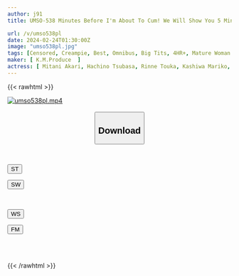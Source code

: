 ```yaml
---
author: j91
title: UMSO-538 Minutes Before I'm About To Cum! We Will Show You 5 Minutes Before The Launch Of 40 People! VOL.06

url: /v/umso538pl
date: 2024-02-24T01:30:00Z
image: "umso538pl.jpg"
tags: [Censored, Creampie, Best, Omnibus, Big Tits, 4HR+, Mature Woman	]
maker: [ K.M.Produce  ]
actress: [ Mitani Akari, Hachino Tsubasa, Rinne Touka, Kashiwa Mariko, Sanada Mizuki, Mineta Nanami, Kishiwa Mizu, Momoi Shizuka, Kikuchi Maya ,Ichinose Nodoka ]
---
```



{{< rawhtml >}}

<div class="video" data-videoid="PWqX6lLkADuLBX">
    <a href="javascript:;">
        <img src="/v/umso538pl/umso538pl.jpg" width="WIDTH" height="HEIGHT" alt="umso538pl.mp4" loading="lazy">
    </a>
</div>

<script type="text/javascript" src="https://j91.asia/asset/on-demand-st.js"></script>

<br>
  <link rel="stylesheet" href="https://j91.asia/asset/bs5.css">
  
  <center>
  <button class="btn btn-primary" type="button" data-bs-toggle="collapse" data-bs-target=".multi-collapse" aria-expanded="false" aria-controls="multiCollapseExample1 multiCollapseExample2"><h2>Download</h2></button></center>
</p>
<div class="row">
  <div class="col">
    <div class="collapse multi-collapse" id="multiCollapseExample1">
      <div class="card card-body">
	      	      <br>
<div class="buttons">  
<p><a href="https://streamtape.to/v/PWqX6lLkADuLBX" target="_blank"><button class="btn-hover color-3"><i class="fa fa-download"></i> ST</button></a></p>
<p><a href="https://cdnwish.com/nljhihj80o9m" target="_blank"><button class="btn-hover color-2"><i class="fa fa-download"></i> SW</button></a></p></div>
    </div>
  </div>
</div>
  <div class="col">
    <div class="collapse multi-collapse" id="multiCollapseExample2">
      <div class="card card-body">
	      <br>
<div class="buttons">
<p><a href="https://wolfstream.tv/ie9hhk80iq1x/UMSO-538.mp4.html"><button class="btn-hover color-9"><i class="fa fa-download"></i> WS</button></a></p>
<p><a href="https://filemoon.sx/d/y3q9ivv44y3g"><button class="btn-hover color-8"><i class="fa fa-download"></i> FM</button></a></p></div>
<br><br>
      </div>
    </div>
  </div>
</div>

{{< /rawhtml >}}